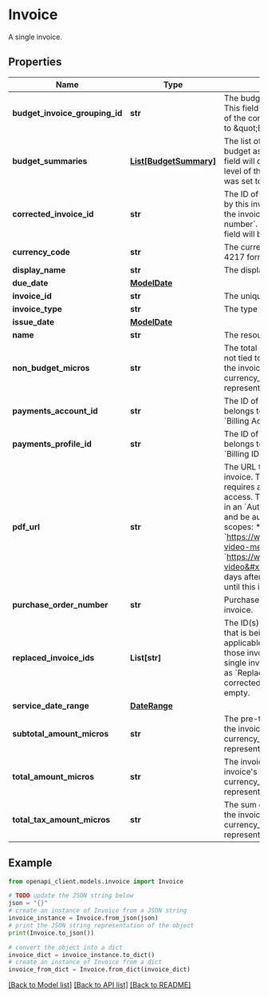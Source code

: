 # Invoice

A single invoice.

## Properties

Name | Type | Description | Notes
------------ | ------------- | ------------- | -------------
**budget_invoice_grouping_id** | **str** | The budget grouping ID for this invoice. This field will only be set if the invoice level of the corresponding billing profile was set to \&quot;Budget invoice grouping ID\&quot;. | [optional] 
**budget_summaries** | [**List[BudgetSummary]**](BudgetSummary.md) | The list of summarized information for each budget associated with this invoice. This field will only be set if the invoice detail level of the corresponding billing profile was set to \&quot;Budget level PO\&quot;. | [optional] 
**corrected_invoice_id** | **str** | The ID of the original invoice being adjusted by this invoice, if applicable. May appear on the invoice PDF as &#x60;Reference invoice number&#x60;. If replaced_invoice_ids is set, this field will be empty. | [optional] 
**currency_code** | **str** | The currency used in the invoice in ISO 4217 format. | [optional] 
**display_name** | **str** | The display name of the invoice. | [optional] 
**due_date** | [**ModelDate**](ModelDate.md) |  | [optional] 
**invoice_id** | **str** | The unique ID of the invoice. | [optional] 
**invoice_type** | **str** | The type of invoice document. | [optional] 
**issue_date** | [**ModelDate**](ModelDate.md) |  | [optional] 
**name** | **str** | The resource name of the invoice. | [optional] 
**non_budget_micros** | **str** | The total amount of costs or adjustments not tied to a particular budget, in micros of the invoice&#39;s currency. For example, if currency_code is &#x60;USD&#x60;, then 1000000 represents one US dollar. | [optional] 
**payments_account_id** | **str** | The ID of the payments account the invoice belongs to. Appears on the invoice PDF as &#x60;Billing Account Number&#x60;. | [optional] 
**payments_profile_id** | **str** | The ID of the payments profile the invoice belongs to. Appears on the invoice PDF as &#x60;Billing ID&#x60;. | [optional] 
**pdf_url** | **str** | The URL to download a PDF copy of the invoice. This URL is user specific and requires a valid OAuth 2.0 access token to access. The access token must be provided in an &#x60;Authorization: Bearer&#x60; HTTP header and be authorized for one of the following scopes: * &#x60;https://www.googleapis.com/auth/display-video-mediaplanning&#x60; * &#x60;https://www.googleapis.com/auth/display-video&#x60; The URL will be valid for 7 days after retrieval of this invoice object or until this invoice is retrieved again. | [optional] 
**purchase_order_number** | **str** | Purchase order number associated with the invoice. | [optional] 
**replaced_invoice_ids** | **List[str]** | The ID(s) of any originally issued invoice that is being cancelled by this invoice, if applicable. Multiple invoices may be listed if those invoices are being consolidated into a single invoice. May appear on invoice PDF as &#x60;Replaced invoice numbers&#x60;. If corrected_invoice_id is set, this field will be empty. | [optional] 
**service_date_range** | [**DateRange**](DateRange.md) |  | [optional] 
**subtotal_amount_micros** | **str** | The pre-tax subtotal amount, in micros of the invoice&#39;s currency. For example, if currency_code is &#x60;USD&#x60;, then 1000000 represents one US dollar. | [optional] 
**total_amount_micros** | **str** | The invoice total amount, in micros of the invoice&#39;s currency. For example, if currency_code is &#x60;USD&#x60;, then 1000000 represents one US dollar. | [optional] 
**total_tax_amount_micros** | **str** | The sum of all taxes in invoice, in micros of the invoice&#39;s currency. For example, if currency_code is &#x60;USD&#x60;, then 1000000 represents one US dollar. | [optional] 

## Example

```python
from openapi_client.models.invoice import Invoice

# TODO update the JSON string below
json = "{}"
# create an instance of Invoice from a JSON string
invoice_instance = Invoice.from_json(json)
# print the JSON string representation of the object
print(Invoice.to_json())

# convert the object into a dict
invoice_dict = invoice_instance.to_dict()
# create an instance of Invoice from a dict
invoice_from_dict = Invoice.from_dict(invoice_dict)
```
[[Back to Model list]](../README.md#documentation-for-models) [[Back to API list]](../README.md#documentation-for-api-endpoints) [[Back to README]](../README.md)


